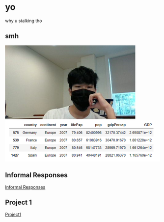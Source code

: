 # yo

why u stalking tho

## smh

![](MillerHallSelfie.jpg)
![](Project1Table.PNG)

## Informal Responses

[Informal Responses](https://bandyboy03.github.io/data_146/InformalResponses.html)

## Project 1
[Project1](https://bandyboy03.github.io/data_146/Project1.html)
